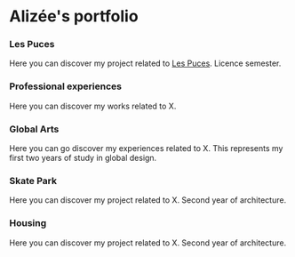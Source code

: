 # Alizée's portfolio


### Les Puces

Here you can discover my project related to [Les Puces](https://alizeeeupherte.github.io/Les_Puces/).
Licence semester.


### Professional experiences

Here you can discover my works related to X.


### Global Arts

Here you can go discover my experiences related to X.
This represents my first two years of study in global design.


### Skate Park

Here you can discover my project related to X.
Second year of architecture.


### Housing
Here you can discover my project related to X.
Second year of architecture.
